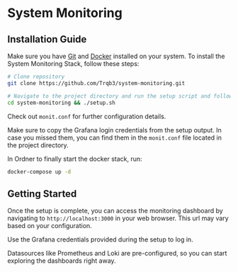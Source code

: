 # System Monitoring

## Installation Guide
Make sure you have [Git](https://git-scm.com/install/linux) and [Docker](https://docs.docker.com/engine/install/) installed on your system.
To install the System Monitoring Stack, follow these steps:

```bash
# Clone repository
git clone https://github.com/Trqb3/system-monitoring.git

# Navigate to the project directory and run the setup script and follow the prompts
cd system-monitoring && ./setup.sh
```

Check out `monit.conf` for further configuration details.

Make sure to copy the Grafana login credentials from the setup output. In case you missed them, you can find them in the `monit.conf` file located in the project directory.

In Ordner to finally start the docker stack, run:

```bash
docker-compose up -d
```

## Getting Started
Once the setup is complete, you can access the monitoring dashboard by navigating to `http://localhost:3000` in your web browser. This url may vary based on your configuration.

Use the Grafana credentials provided during the setup to log in.

Datasources like Prometheus and Loki are pre-configured, so you can start exploring the dashboards right away.
